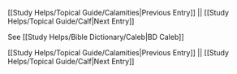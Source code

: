 [[Study Helps/Topical Guide/Calamities|Previous Entry]]  ||  [[Study Helps/Topical Guide/Calf|Next Entry]]

 See [[Study Helps/Bible Dictionary/Caleb|BD Caleb]]

[[Study Helps/Topical Guide/Calamities|Previous Entry]]  ||  [[Study Helps/Topical Guide/Calf|Next Entry]]